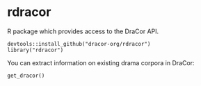 # rdracor
R package which provides access to the DraCor API.

```
devtools::install_github("dracor-org/rdracor")
library("rdracor")
```

You can extract information on existing drama corpora in DraCor:

```
get_dracor()
```
